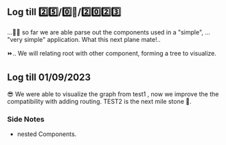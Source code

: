 ## Log till 2️⃣5️⃣/0️⃣🎱/2️⃣0️⃣2️⃣3️⃣

...🚶‍♂️ so far we are able parse out the components used in a "simple", ... "very simple" application. What this next plane mate!..

⏩.. We will relating root with other component, forming a tree to visualize.

## Log till 01/09/2023

😎 We were able to visualize the graph from test1 , now we improve the the compatibility with adding routing. TEST2 is the next mile stone 🗻.


### Side Notes
- nested Components.